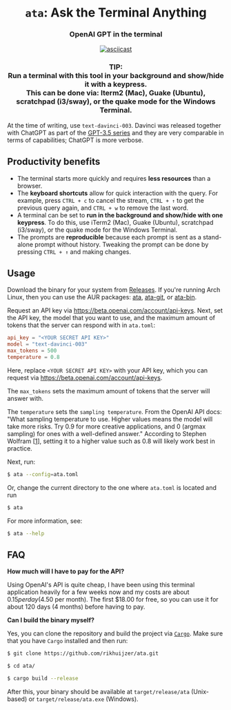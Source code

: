 <h1 align="center"><code>ata</code>: Ask the Terminal Anything</h1>

<h3 align="center">OpenAI GPT in the terminal</h3>

<p align="center">
  <a href="https://asciinema.org/a/557270"><img src="https://asciinema.org/a/557270.svg" alt="asciicast"></a>
</p>

<h3 align=center>
TIP:<br>
  Run a terminal with this tool in your background and show/hide it with a keypress.<br>
    This can be done via: Iterm2 (Mac), Guake (Ubuntu), scratchpad (i3/sway), or the quake mode for the Windows Terminal.
</h3>

At the time of writing, use `text-davinci-003`. Davinci was released together with ChatGPT as part of the [GPT-3.5 series](https://platform.openai.com/docs/model-index-for-researchers/models-referred-to-as-gpt-3-5) and they are very comparable in terms of capabilities; ChatGPT is more verbose.

## Productivity benefits

- The terminal starts more quickly and requires **less resources** than a browser.
- The **keyboard shortcuts** allow for quick interaction with the query. For example, press `CTRL + c` to cancel the stream, `CTRL + ↑` to get the previous query again, and `CTRL + w` to remove the last word.
- A terminal can be set to **run in the background and show/hide with one keypress**. To do this, use iTerm2 (Mac), Guake (Ubuntu), scratchpad (i3/sway), or the quake mode for the Windows Terminal.
- The prompts are **reproducible** because each prompt is sent as a stand-alone prompt without history. Tweaking the prompt can be done by pressing `CTRL + ↑` and making changes.

## Usage

Download the binary for your system from [Releases](https://github.com/rikhuijzer/ata/releases).
If you're running Arch Linux, then you can use the AUR packages: [ata](https://aur.archlinux.org/packages/ata), [ata-git](https://aur.archlinux.org/packages/ata-git), or [ata-bin](https://aur.archlinux.org/packages/ata-bin).

Request an API key via <https://beta.openai.com/account/api-keys>.
Next, set the API key, the model that you want to use, and the maximum amount of tokens that the server can respond with in `ata.toml`:

```toml
api_key = "<YOUR SECRET API KEY>"
model = "text-davinci-003"
max_tokens = 500
temperature = 0.8
```

Here, replace `<YOUR SECRET API KEY>` with your API key, which you can request via https://beta.openai.com/account/api-keys.

The `max_tokens` sets the maximum amount of tokens that the server will answer with.

The `temperature` sets the `sampling temperature`. From the OpenAI API docs: "What sampling temperature to use. Higher values means the model will take more risks. Try 0.9 for more creative applications, and 0 (argmax sampling) for ones with a well-defined answer." According to Stephen Wolfram [[1]], setting it to a higher value such as 0.8 will likely work best in practice.

[1]: https://writings.stephenwolfram.com/2023/02/what-is-chatgpt-doing-and-why-does-it-work/

Next, run:

```sh
$ ata --config=ata.toml
```

Or, change the current directory to the one where `ata.toml` is located and run

```sh
$ ata
```

For more information, see:

```sh
$ ata --help
```

## FAQ

**How much will I have to pay for the API?**

Using OpenAI's API is quite cheap, I have been using this terminal application heavily for a few weeks now and my costs are about $0.15 per day ($4.50 per month).
The first $18.00 for free, so you can use it for about 120 days (4 months) before having to pay.

**Can I build the binary myself?**

Yes, you can clone the repository and build the project via [`Cargo`](https://github.com/rust-lang/cargo).
Make sure that you have `Cargo` installed and then run:

```sh
$ git clone https://github.com/rikhuijzer/ata.git

$ cd ata/

$ cargo build --release
```
After this, your binary should be available at `target/release/ata` (Unix-based) or `target/release/ata.exe` (Windows).
